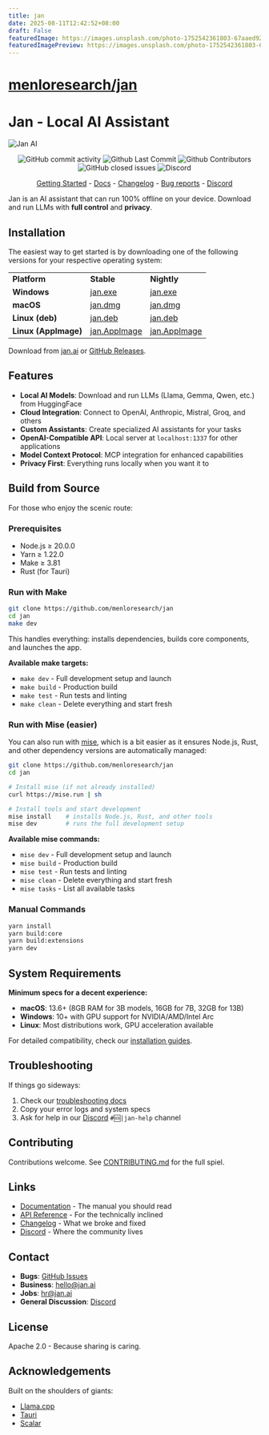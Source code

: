 ```yaml
---
title: jan
date: 2025-08-11T12:42:52+08:00
draft: False
featuredImage: https://images.unsplash.com/photo-1752542361803-67aaed92a27f?ixid=M3w0NjAwMjJ8MHwxfHJhbmRvbXx8fHx8fHx8fDE3NTQ4ODczNTF8&ixlib=rb-4.1.0
featuredImagePreview: https://images.unsplash.com/photo-1752542361803-67aaed92a27f?ixid=M3w0NjAwMjJ8MHwxfHJhbmRvbXx8fHx8fHx8fDE3NTQ4ODczNTF8&ixlib=rb-4.1.0
---
```


# [menloresearch/jan](https://github.com/menloresearch/jan)

# Jan - Local AI Assistant

![Jan AI](docs/src/pages/docs/_assets/jan-app.png)

<p align="center">
  <!-- ALL-CONTRIBUTORS-BADGE:START - Do not remove or modify this section -->
  <img alt="GitHub commit activity" src="https://img.shields.io/github/commit-activity/m/menloresearch/jan"/>
  <img alt="Github Last Commit" src="https://img.shields.io/github/last-commit/menloresearch/jan"/>
  <img alt="Github Contributors" src="https://img.shields.io/github/contributors/menloresearch/jan"/>
  <img alt="GitHub closed issues" src="https://img.shields.io/github/issues-closed/menloresearch/jan"/>
  <img alt="Discord" src="https://img.shields.io/discord/1107178041848909847?label=discord"/>
</p>

<p align="center">
  <a href="https://jan.ai/docs/quickstart">Getting Started</a>
  - <a href="https://jan.ai/docs">Docs</a>
  - <a href="https://jan.ai/changelog">Changelog</a>
  - <a href="https://github.com/menloresearch/jan/issues">Bug reports</a>
  - <a href="https://discord.gg/AsJ8krTT3N">Discord</a>
</p>

Jan is an AI assistant that can run 100% offline on your device. Download and run LLMs with
**full control** and **privacy**.

## Installation

The easiest way to get started is by downloading one of the following versions for your respective operating system:

<table>
  <tr>
    <td><b>Platform</b></td>
    <td><b>Stable</b></td>
    <td><b>Nightly</b></td>
  </tr>
  <tr>
    <td><b>Windows</b></td>
    <td><a href='https://app.jan.ai/download/latest/win-x64'>jan.exe</a></td>
    <td><a href='https://app.jan.ai/download/nightly/win-x64'>jan.exe</a></td>
  </tr>
  <tr>
    <td><b>macOS</b></td>
    <td><a href='https://app.jan.ai/download/latest/mac-universal'>jan.dmg</a></td>
    <td><a href='https://app.jan.ai/download/nightly/mac-universal'>jan.dmg</a></td>
  </tr>
  <tr>
    <td><b>Linux (deb)</b></td>
    <td><a href='https://app.jan.ai/download/latest/linux-amd64-deb'>jan.deb</a></td>
    <td><a href='https://app.jan.ai/download/nightly/linux-amd64-deb'>jan.deb</a></td>
  </tr>
  <tr>
    <td><b>Linux (AppImage)</b></td>
    <td><a href='https://app.jan.ai/download/latest/linux-amd64-appimage'>jan.AppImage</a></td>
    <td><a href='https://app.jan.ai/download/nightly/linux-amd64-appimage'>jan.AppImage</a></td>
  </tr>
</table>

Download from [jan.ai](https://jan.ai/) or [GitHub Releases](https://github.com/menloresearch/jan/releases).


## Features

- **Local AI Models**: Download and run LLMs (Llama, Gemma, Qwen, etc.) from HuggingFace
- **Cloud Integration**: Connect to OpenAI, Anthropic, Mistral, Groq, and others
- **Custom Assistants**: Create specialized AI assistants for your tasks
- **OpenAI-Compatible API**: Local server at `localhost:1337` for other applications
- **Model Context Protocol**: MCP integration for enhanced capabilities
- **Privacy First**: Everything runs locally when you want it to

## Build from Source

For those who enjoy the scenic route:

### Prerequisites

- Node.js ≥ 20.0.0
- Yarn ≥ 1.22.0
- Make ≥ 3.81
- Rust (for Tauri)

### Run with Make

```bash
git clone https://github.com/menloresearch/jan
cd jan
make dev
```

This handles everything: installs dependencies, builds core components, and launches the app.

**Available make targets:**
- `make dev` - Full development setup and launch
- `make build` - Production build
- `make test` - Run tests and linting
- `make clean` - Delete everything and start fresh

### Run with Mise (easier)

You can also run with [mise](https://mise.jdx.dev/), which is a bit easier as it ensures Node.js, Rust, and other dependency versions are automatically managed:

```bash
git clone https://github.com/menloresearch/jan
cd jan

# Install mise (if not already installed)
curl https://mise.run | sh

# Install tools and start development
mise install    # installs Node.js, Rust, and other tools
mise dev        # runs the full development setup
```

**Available mise commands:**
- `mise dev` - Full development setup and launch
- `mise build` - Production build
- `mise test` - Run tests and linting
- `mise clean` - Delete everything and start fresh
- `mise tasks` - List all available tasks

### Manual Commands

```bash
yarn install
yarn build:core
yarn build:extensions
yarn dev
```

## System Requirements

**Minimum specs for a decent experience:**

- **macOS**: 13.6+ (8GB RAM for 3B models, 16GB for 7B, 32GB for 13B)
- **Windows**: 10+ with GPU support for NVIDIA/AMD/Intel Arc
- **Linux**: Most distributions work, GPU acceleration available

For detailed compatibility, check our [installation guides](https://jan.ai/docs/desktop/mac).

## Troubleshooting

If things go sideways:

1. Check our [troubleshooting docs](https://jan.ai/docs/troubleshooting)
2. Copy your error logs and system specs
3. Ask for help in our [Discord](https://discord.gg/FTk2MvZwJH) `#🆘|jan-help` channel


## Contributing

Contributions welcome. See [CONTRIBUTING.md](CONTRIBUTING.md) for the full spiel.

## Links

- [Documentation](https://jan.ai/docs) - The manual you should read
- [API Reference](https://jan.ai/api-reference) - For the technically inclined
- [Changelog](https://jan.ai/changelog) - What we broke and fixed
- [Discord](https://discord.gg/FTk2MvZwJH) - Where the community lives

## Contact

- **Bugs**: [GitHub Issues](https://github.com/menloresearch/jan/issues)
- **Business**: hello@jan.ai
- **Jobs**: hr@jan.ai
- **General Discussion**: [Discord](https://discord.gg/FTk2MvZwJH)

## License

Apache 2.0 - Because sharing is caring.

## Acknowledgements

Built on the shoulders of giants:

- [Llama.cpp](https://github.com/ggerganov/llama.cpp)
- [Tauri](https://tauri.app/)
- [Scalar](https://github.com/scalar/scalar)
